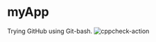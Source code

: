 # myApp
Trying GitHub using Git-bash.
![cppcheck-action](https://github.com/stepin104777/stepin_git_attempt/workflows/cppcheck-action/badge.svg?branch=master)
